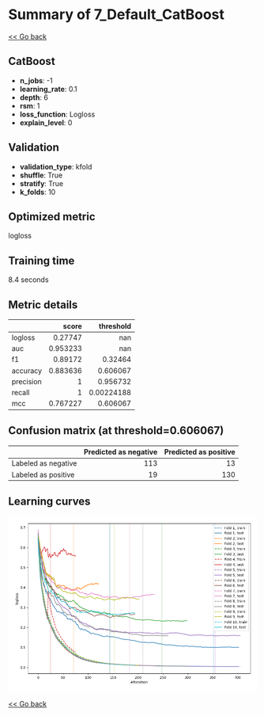 # Summary of 7_Default_CatBoost

[<< Go back](../README.md)


## CatBoost
- **n_jobs**: -1
- **learning_rate**: 0.1
- **depth**: 6
- **rsm**: 1
- **loss_function**: Logloss
- **explain_level**: 0

## Validation
 - **validation_type**: kfold
 - **shuffle**: True
 - **stratify**: True
 - **k_folds**: 10

## Optimized metric
logloss

## Training time

8.4 seconds

## Metric details
|           |    score |    threshold |
|:----------|---------:|-------------:|
| logloss   | 0.27747  | nan          |
| auc       | 0.953233 | nan          |
| f1        | 0.89172  |   0.32464    |
| accuracy  | 0.883636 |   0.606067   |
| precision | 1        |   0.956732   |
| recall    | 1        |   0.00224188 |
| mcc       | 0.767227 |   0.606067   |


## Confusion matrix (at threshold=0.606067)
|                     |   Predicted as negative |   Predicted as positive |
|:--------------------|------------------------:|------------------------:|
| Labeled as negative |                     113 |                      13 |
| Labeled as positive |                      19 |                     130 |

## Learning curves
![Learning curves](learning_curves.png)

[<< Go back](../README.md)
